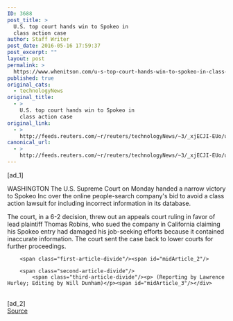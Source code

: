 ```yaml
---
ID: 3688
post_title: >
  U.S. top court hands win to Spokeo in
  class action case
author: Staff Writer
post_date: 2016-05-16 17:59:37
post_excerpt: ""
layout: post
permalink: >
  https://www.whenitson.com/u-s-top-court-hands-win-to-spokeo-in-class-action-case/
published: true
original_cats:
  - technologyNews
original_title:
  - >
    U.S. top court hands win to Spokeo in
    class action case
original_link:
  - >
    http://feeds.reuters.com/~r/reuters/technologyNews/~3/_xjECJI-EUo/us-court-classaction-idUSKCN0Y71KV
canonical_url:
  - >
    http://feeds.reuters.com/~r/reuters/technologyNews/~3/_xjECJI-EUo/us-court-classaction-idUSKCN0Y71KV
---
```

 [ad_1]
<br><div id="articleText">
<span id="midArticle_start"/>

<span class="focusParagraph" readability="4"><p><span class="articleLocation">WASHINGTON</span> The U.S. Supreme Court on Monday handed a narrow victory to Spokeo Inc over the online people-search company's bid to avoid a class action lawsuit for including incorrect information in its database.</p></span><span id="midArticle_0"/><p>The court, in a 6-2 decision, threw out an appeals court ruling in favor of lead plaintiff Thomas Robins, who sued the company in California claiming his Spokeo entry had damaged his job-seeking efforts because it contained inaccurate information. The court sent the case back to lower courts for further proceedings.</p><span id="midArticle_1"/>
        
        <span class="first-article-divide"/><span id="midArticle_2"/>
        
        <span class="second-article-divide"/>
            <span class="third-article-divide"/><p> (Reporting by Lawrence Hurley; Editing by Will Dunham)</p><span id="midArticle_3"/></div>
<br>[ad_2]
<br><a href="http://feeds.reuters.com/~r/reuters/technologyNews/~3/_xjECJI-EUo/us-court-classaction-idUSKCN0Y71KV">Source </a>
